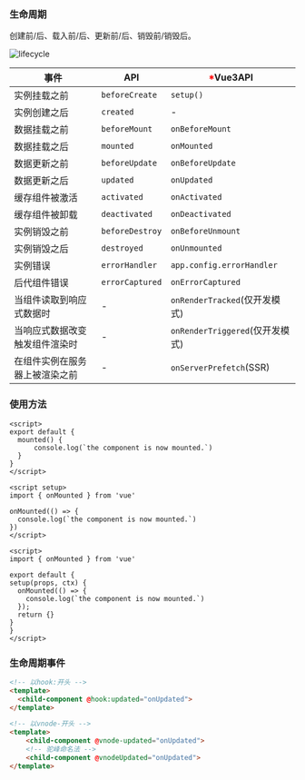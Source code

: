 
### 生命周期
创建前/后、载入前/后、更新前/后、销毁前/销毁后。

![lifecycle](/lifecycle.png)

| 事件 |  API | <span style="color: red">*</span>Vue3API | 
| -------- | -------- | -------- |
| 实例挂载之前 | `beforeCreate` | `setup()` |
| 实例创建之后 | `created` | - |
| 数据挂载之前 | `beforeMount` | `onBeforeMount` |
| 数据挂载之后 | `mounted` | `onMounted` |
| 数据更新之前 | `beforeUpdate` | `onBeforeUpdate` |
| 数据更新之后 |  `updated` | `onUpdated` |
| 缓存组件被激活 | `activated` | `onActivated` |
| 缓存组件被卸载 |  `deactivated` | `onDeactivated` |
| 实例销毁之前 |  `beforeDestroy` | `onBeforeUnmount` |
| 实例销毁之后 | `destroyed` | `onUnmounted` |
| 实例错误 | `errorHandler` | `app.config.errorHandler` |
| 后代组件错误 | `errorCaptured` | `onErrorCaptured` |
| 当组件读取到响应式数据时 | - | `onRenderTracked`(仅开发模式) |
| 当响应式数据改变触发组件渲染时 | - | `onRenderTriggered`(仅开发模式) |
| 在组件实例在服务器上被渲染之前 | - | `onServerPrefetch`(SSR) |

### 使用方法

<CodeGroup>
  <CodeGroupItem title="Vue2">

  ```vue
  <script>
  export default {
    mounted() {
        console.log(`the component is now mounted.`)
    }
  }
  </script>
  ```
  </CodeGroupItem>
  <CodeGroupItem title="Vue3 setup">

  ```vue
  <script setup>
  import { onMounted } from 'vue'

  onMounted(() => {
    console.log(`the component is now mounted.`)
  })
  </script>
  ```
  </CodeGroupItem>
  <CodeGroupItem title="Vue3 setup()">

  ```vue
  <script>
  import { onMounted } from 'vue'

  export default {
  setup(props, ctx) {
    onMounted(() => {
      console.log(`the component is now mounted.`)
    });
    return {}
  }
  }
  </script>
  ```
  </CodeGroupItem>
</CodeGroup>

### 生命周期事件
<CodeGroup>
  <CodeGroupItem title="Vue2">

  ```html
  <!-- 以hook:开头 -->
  <template>
    <child-component @hook:updated="onUpdated">
  </template>
  ```
  </CodeGroupItem>
  <CodeGroupItem title="Vue3">

  ```html
  <!-- 以vnode-开头 -->
  <template>
      <child-component @vnode-updated="onUpdated">
      <!-- 驼峰命名法 -->
      <child-component @vnodeUpdated="onUpdated">
  </template>
  ```
  </CodeGroupItem>
</CodeGroup>